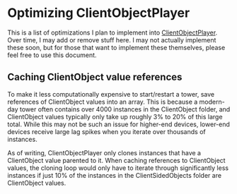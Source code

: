 # Optimizing ClientObjectPlayer
This is a list of optimizations I plan to implement into [ClientObjectPlayer](https://github.com/UTheDev/softlocked-v2/blob/main/src/client/LevelPlayer/ClientObjectPlayer.lua). Over time, I may add or remove stuff here. I may not actually implement these soon, but for those that want to implement these themselves, please feel free to use this document.

## Caching ClientObject value references
To make it less computationally expensive to start/restart a tower, save references of ClientObject values into an array. This is because a modern-day tower often contains over 4000 instances in the ClientObject folder, and ClientObject values typically only take up roughly 3% to 20% of this large total. While this may not be such an issue for higher-end devices, lower-end devices receive large lag spikes when you iterate over thousands of instances.

As of writing, ClientObjectPlayer only clones instances that have a ClientObject value parented to it. When caching references to ClientObject values, the cloning loop would only have to iterate through significantly less instances if just 10% of the instances in the ClientSidedObjects folder are ClientObject values.
